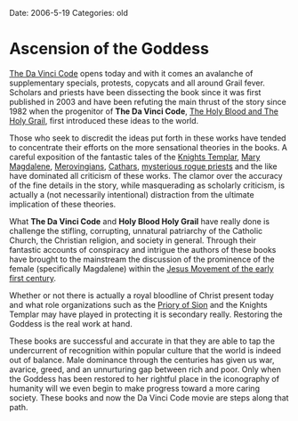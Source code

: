 Date: 2006-5-19
Categories: old

# Ascension of the Goddess

<a href="http://www.sonypictures.com/movies/thedavincicode/" title="da vinci code">The Da Vinci Code</a> opens today and with it comes an avalanche of supplementary specials, protests, copycats and all around Grail fever. Scholars and priests have been dissecting the book since it was first published in 2003 and have been refuting the main thrust of the story since 1982 when the progenitor of <strong>The Da Vinci Code</strong>, <a href="http://en.wikipedia.org/wiki/Holy_Blood,_Holy_Grail" title="hbhg">The Holy Blood and The Holy Grail</a>, first introduced these ideas to the world.

Those who seek to discredit the ideas put forth in these works have tended to concentrate their efforts on the more sensational theories in the books. A careful exposition of the fantastic tales of the <a href="http://en.wikipedia.org/wiki/Knights_Templar" title="templar">Knights Templar</a>, <a href="http://en.wikipedia.org/wiki/Mary_Magdalene" title="magdlene">Mary Magdalene</a>, <a href="http://en.wikipedia.org/wiki/Merovingians" title="merovingians">Merovingians</a>, <a href="http://en.wikipedia.org/wiki/Cathar" title="cathars">Cathars</a>, <a href="http://www.rennes-le-chateau.co.uk/">mysterious rogue priests</a> and the like have dominated all criticism of these works. The clamor over the accuracy of the fine details in the story, while masquerading as scholarly criticism, is actually a (not necessarily intentional) distraction from the ultimate implication of these theories.

What <strong>The Da Vinci Code</strong> and <strong>Holy Blood Holy Grail</strong> have really done is challenge the stifling, corrupting, unnatural patriarchy of the Catholic Church, the Christian religion, and society in general.  Through their fantastic accounts of conspiracy and intrigue the authors of these books have brought to the mainstream the discussion of the prominence of the female (specifically Magdalene) within the <a href="http://www.pbs.org/wgbh/pages/frontline/shows/religion/first/themovement.html">Jesus Movement of the early first century</a>.

Whether or not there is actually a royal bloodline of Christ present today and what role organizations such as the <a href="http://en.wikipedia.org/wiki/Priory_of_Sion">Priory of Sion</a> and the Knights Templar may have played in protecting it is secondary really.  Restoring the Goddess is the real work at hand.

These books are successful and accurate in that they are able to tap the undercurrent of recognition within popular culture that the world is indeed out of balance.  Male dominance through the centuries has given us war, avarice, greed, and an unnurturing gap between rich and poor.   Only when the Goddess has been restored to her rightful place in the iconography of humanity will we even begin to make progress toward a more caring society.  These books and now the Da Vinci Code movie are steps along that path.
